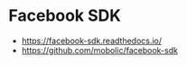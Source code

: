 # Facebook SDK

- <https://facebook-sdk.readthedocs.io/>
- <https://github.com/mobolic/facebook-sdk>
